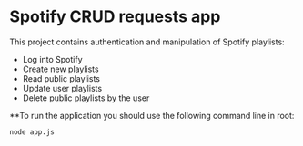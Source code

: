 # Spotify CRUD requests app


This project contains authentication and manipulation of Spotify playlists:

* Log into Spotify
* Create new playlists
* Read public playlists
* Update user playlists
* Delete public playlists by the user

**To run the application you should use the following command line in root:

`node app.js`
